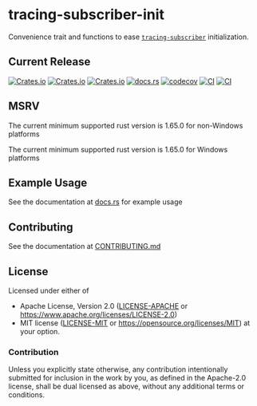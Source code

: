 # tracing-subscriber-init
Convenience trait and functions to ease [`tracing-subscriber`][tracing-subscriber] initialization.

## Current Release
[![Crates.io](https://img.shields.io/crates/v/tracing-subscriber-init.svg)](https://crates.io/crates/tracing-subscriber-init)
[![Crates.io](https://img.shields.io/crates/l/tracing-subscriber-init.svg)](https://crates.io/crates/tracing-subscriber-init)
[![Crates.io](https://img.shields.io/crates/d/tracing-subscriber-init.svg)](https://crates.io/crates/tracing-subscriber-init)
[![docs.rs](https://docs.rs/tracing-subscriber-init/badge.svg)](https://docs.rs/tracing-subscriber-init)
[![codecov](https://codecov.io/gh/rustyhorde/tracing-subscriber-init/branch/master/graph/badge.svg?token=cBXro7o2UN)](https://codecov.io/gh/rustyhorde/tracing-subscriber-init)
[![CI](https://github.com/rustyhorde/tracing-subscriber-init/actions/workflows/main.yml/badge.svg)](https://github.com/rustyhorde/tracing-subscriber-init/actions)
[![CI](https://github.com/rustyhorde/tracing-subscriber-init/actions/workflows/audit.yml/badge.svg)](https://github.com/rustyhorde/tracing-subscriber-init/actions)

## MSRV
The current minimum supported rust version is 1.65.0 for non-Windows platforms

The current minimum supported rust version is 1.65.0 for Windows platforms

[tracing-subscriber]: https://docs.rs/tracing-subscriber/latest/tracing_subscriber/

## Example Usage
See the documentation at [docs.rs](https://docs.rs/tracing-subscriber-init/latest/tracing-subscriber-init/) for example usage

## Contributing
See the documentation at [CONTRIBUTING.md](CONTRIBUTING.md)

## License

Licensed under either of
 * Apache License, Version 2.0 ([LICENSE-APACHE](LICENSE-APACHE) or https://www.apache.org/licenses/LICENSE-2.0)
 * MIT license ([LICENSE-MIT](LICENSE-MIT) or https://opensource.org/licenses/MIT)
at your option.

### Contribution

Unless you explicitly state otherwise, any contribution intentionally submitted
for inclusion in the work by you, as defined in the Apache-2.0 license, shall be dual licensed as above, without any
additional terms or conditions.